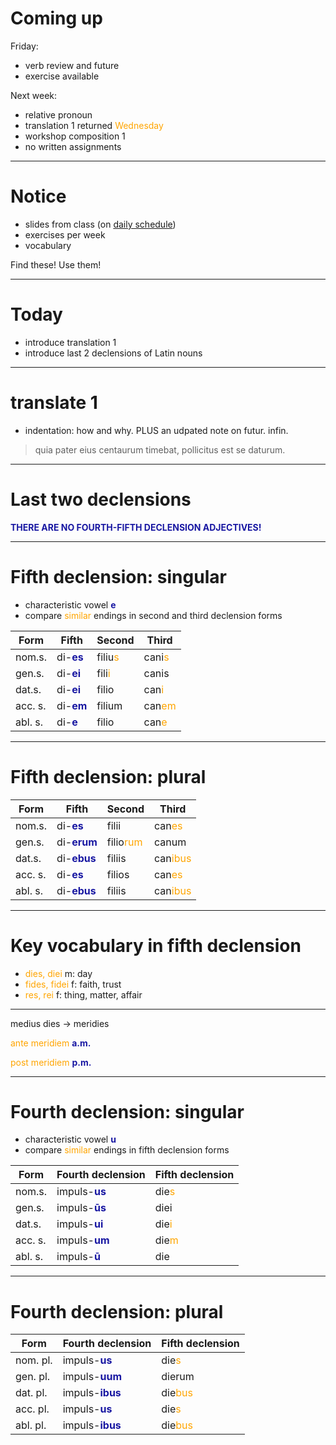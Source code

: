 # Coming up
 
Friday: 

- verb review and future
- exercise available

Next week:

- relative pronoun
- translation 1 returned *Wednesday*
- workshop composition 1
- no written assignments

---

# Notice

- slides from class (on [daily schedule](https://neelsmith.github.io/latin101/))
- exercises per week
- vocabulary

Find these! Use them!

---

# Today

- introduce translation 1
- introduce last 2 declensions of Latin nouns


---


# translate 1

- indentation: how and why. PLUS  an udpated note on futur. infin.

> quia pater eius centaurum timebat, pollicitus est se daturum.


---


# Last two declensions
 
**THERE ARE NO FOURTH-FIFTH DECLENSION ADJECTIVES!**

---

# Fifth declension: singular

- characteristic vowel **e**
- compare *similar* endings in second and third declension forms

| Form | Fifth | Second | Third | 
| --- | --- | --- | --- |
| nom.s. | di-**es** | filiu*s* | cani*s* |
| gen.s. | di-**ei** | fili*i* | canis |
| dat.s. | di-**ei** | filio | can*i* |
| acc. s. | di-**em** | filium | can*em* |
| abl. s. | di-**e** | filio | can*e* |



<style scoped>

  em {
    color: orange;
    font-style: normal;
  }
  strong {
    color: 	rgb(24, 23, 162);
  }
</style>

---

# Fifth declension: plural



| Form | Fifth | Second | Third | 
| --- | --- | --- | --- |
| nom.s. | di-**es** | filii | can*es* |
| gen.s. | di-**erum** | filio*rum* | canum |
| dat.s. | di-**ebus** | filiis | can*ibus* |
| acc. s. | di-**es** | filios | can*es* |
| abl. s. | di-**ebus** | filiis | can*ibus* |



<style scoped>

  em {
    color: orange;
    font-style: normal;
  }
  strong {
    color: 	rgb(24, 23, 162);
  }
</style>


---

# Key vocabulary in fifth declension

- *dies, diei* m: day
- *fides, fidei* f: faith, trust
- *res, rei* f: thing, matter, affair

--- 

medius dies -> meridies

*ante meridiem*  **a.m.**


*post meridiem*  **p.m.**

---



# Fourth declension: singular

- characteristic vowel **u**
- compare *similar* endings in fifth declension forms


| Form | Fourth declension |  Fifth declension | 
| --- | --- | --- | 
| nom.s. | impuls-**us** | die*s* |
| gen.s. | impuls-**ūs** | diei |
| dat.s. | impuls-**ui** |  die*i* |
| acc. s. | impuls-**um** |  die*m* |
| abl. s. | impuls-**ū** | die |



<style scoped>

  em {
    color: orange;
    font-style: normal;
  }
  strong {
    color: 	rgb(24, 23, 162);
  }
</style>


--- 

# Fourth declension: plural



| Form | Fourth declension |  Fifth  declension | 
| --- | --- | --- |
| nom. pl. | impuls-**us** | die*s* |
| gen. pl. | impuls-**uum** | dierum |
| dat. pl. | impuls-**ibus** |  die*bus* |
| acc. pl. | impuls-**us** |  die*s* |
| abl. pl. | impuls-**ibus** | die*bus* |



<style scoped>

  em {
    color: orange;
    font-style: normal;
  }
  strong {
    color: 	rgb(24, 23, 162);
  }
</style>